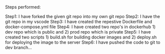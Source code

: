 Steps performed:

Step1: I have forked the given git repo into my own git repo
Step2: I have the git repo in my vscode
Step3: I have created the repestive Dockerfile and docker-compose.yml file
Step4: I have created two repo's in dockerhub 1) dev repo which is public and 2) prod repo which is private
Step5: I have created two scripts 1) build.sh for building docker images and 2) deploy.sh for deploying the image to the server
Step6: I have pushed the code to git to dev branch...